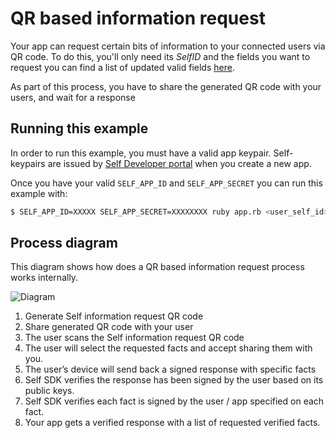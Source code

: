 # QR based information request

Your app can request certain bits of information to your connected users via QR code. To do this, you'll only need its _SelfID_ and the fields you want to request you can find a list of updated valid fields [here](https://github.com/selfid-net/selfid-gem/blob/master/lib/sources.rb).

As part of this process, you have to share the generated QR code with your users, and wait for a response

## Running this example

In order to run this example, you must have a valid app keypair. Self-keypairs are issued by [Self Developer portal](https://developer.selfid.net/) when you create a new app.

Once you have your valid `SELF_APP_ID` and `SELF_APP_SECRET` you can run this example with:

```bash
$ SELF_APP_ID=XXXXX SELF_APP_SECRET=XXXXXXXX ruby app.rb <user_self_id>
```

## Process diagram

This diagram shows how does a QR based information request process works internally.

![Diagram](https://storage.googleapis.com/static.selfid.net/images/fact_request_qr_diagram.png)


1. Generate Self information request QR code
2. Share generated QR code with your user
3. The user scans the Self information request QR code
4. The user will select the requested facts and accept sharing them with you.
5. The user’s device will send back a signed response with specific facts
6. Self SDK verifies the response has been signed by the user based on its public keys.
7. Self SDK verifies each fact is signed by the user / app specified on each fact.
8. Your app gets a verified response with a list of requested verified facts.

